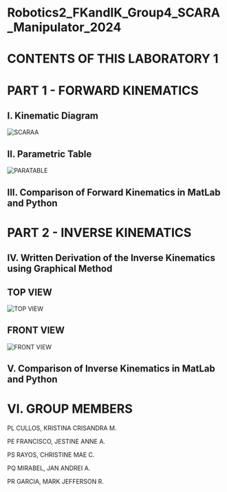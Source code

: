 # Robotics2_FKandIK_Group4_SCARA_Manipulator_2024

# CONTENTS OF THIS LABORATORY 1
# PART 1 - FORWARD KINEMATICS
## I. Kinematic Diagram
![SCARAA](https://github.com/chrstnmrys/Robotics2_FKandIK_Group4_SCARA_Manipulator_2024/assets/157685794/d27d50d7-3e63-4feb-a2ba-267afd43ded7)

## II. Parametric Table
![PARATABLE](https://github.com/chrstnmrys/Robotics2_FKandIK_Group4_SCARA_Manipulator_2024/assets/157685794/22b7aeef-61a5-49f4-95c7-a02c29310722)

## III. Comparison of Forward Kinematics in MatLab and Python 

# PART 2 - INVERSE KINEMATICS
## IV. Written Derivation of the Inverse Kinematics using Graphical Method 
## TOP VIEW
![TOP VIEW](https://github.com/chrstnmrys/Robotics2_FKandIK_Group4_SCARA_Manipulator_2024/assets/157685794/2aaf487b-2178-4971-aab2-459f7b9ec007)
## FRONT VIEW
![FRONT VIEW](https://github.com/chrstnmrys/Robotics2_FKandIK_Group4_SCARA_Manipulator_2024/assets/157685794/b50d40ff-9d49-4270-a76c-0bba501113ea)


##  V. Comparison of Inverse Kinematics in MatLab and Python 

#  VI. GROUP MEMBERS
 PL	CULLOS, KRISTINA CRISANDRA M.
 
 PE	FRANCISCO, JESTINE ANNE A.
 
 PS	RAYOS, CHRISTINE MAE C.
 
 PQ	MIRABEL, JAN ANDREI A.
 
 PR	GARCIA, MARK JEFFERSON R.



